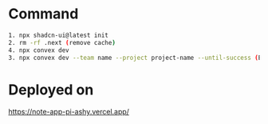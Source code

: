 # Command
```bash
1. npx shadcn-ui@latest init
2. rm -rf .next (remove cache)
4. npx convex dev
3. npx convex dev --team name --project project-name --until-success (Existing project)
```

# Deployed on 
https://note-app-pi-ashy.vercel.app/